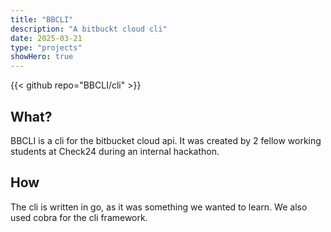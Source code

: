 ```yaml
---
title: "BBCLI"
description: "A bitbuckt cloud cli"
date: 2025-03-21
type: "projects"
showHero: true
---
```


{{< github repo="BBCLI/cli" >}}

## What?

BBCLI is a cli for the bitbucket cloud api. It was created by 2 fellow working students at Check24 during an internal hackathon.

## How

The cli is written in go, as it was something we wanted to learn. We also used cobra for the cli framework.
